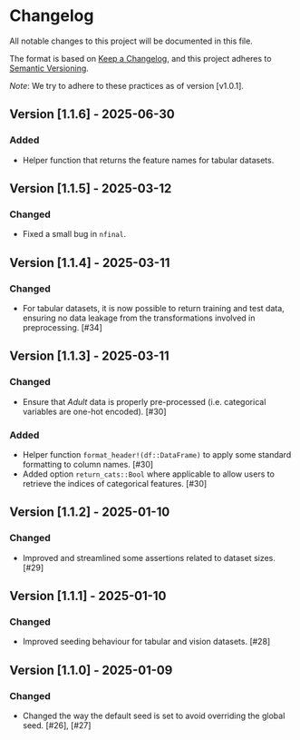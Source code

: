 # Changelog

All notable changes to this project will be documented in this file.

The format is based on [Keep a Changelog](https://keepachangelog.com/en/1.1.0/), and this project adheres to [Semantic Versioning](https://semver.org/spec/v2.0.0.html).

*Note*: We try to adhere to these practices as of version [v1.0.1].

## Version [1.1.6] - 2025-06-30

### Added

- Helper function that returns the feature names for tabular datasets.

## Version [1.1.5] - 2025-03-12

### Changed

- Fixed a small bug in `nfinal`. 

## Version [1.1.4] - 2025-03-11

### Changed

- For tabular datasets, it is now possible to return training and test data, ensuring no data leakage from the transformations involved in preprocessing. [#34]

## Version [1.1.3] - 2025-03-11

### Changed

- Ensure that *Adult* data is properly pre-processed (i.e. categorical variables are one-hot encoded). [#30]

### Added

- Helper function `format_header!(df::DataFrame)` to apply some standard formatting to column names. [#30]
- Added option `return_cats::Bool` where applicable to allow users to retrieve the indices of categorical features. [#30]

## Version [1.1.2] - 2025-01-10

### Changed

- Improved and streamlined some assertions related to dataset sizes. [#29]

## Version [1.1.1] - 2025-01-10

### Changed

- Improved seeding behaviour for tabular and vision datasets. [#28]

## Version [1.1.0] - 2025-01-09

### Changed

- Changed the way the default seed is set to avoid overriding the global seed. [#26], [#27]
